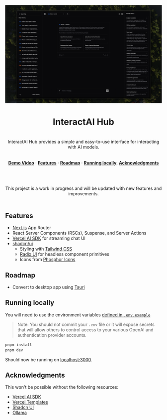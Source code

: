 <img width="1980" alt="Screenshot 2023-10-29 at 13 39 22" src="public/screen.png">

<h1 align="center">InteractAI Hub</h1>

<p align="center" style="padding: 20px 0;">
InteractAI Hub provides a simple and easy-to-use interface for interacting with AI models.
</p>

<p align="center">
  <a href="https://www.youtube.com/watch?v=d35tmCKP4ds&ab_channel=PaoloNessim"><strong>Demo Video</strong></a> ·
  <a href="#features"><strong>Features</strong></a> ·
  <a href="#authors"><strong>Roadmap</strong></a> ·
  <a href="#running-locally"><strong>Running locally</strong></a>.
  <a href="#acknowledgments"><strong>Acknowledgments</strong></a>
</p>
<br/>

<p align="center" style="padding: 20px 0;">
This project is a work in progress and will be updated with new features and improvements.
</p>

## Features

- [Next.js](https://nextjs.org) App Router
- React Server Components (RSCs), Suspense, and Server Actions
- [Vercel AI SDK](https://sdk.vercel.ai/docs) for streaming chat UI
- [shadcn/ui](https://ui.shadcn.com)
  - Styling with [Tailwind CSS](https://tailwindcss.com)
  - [Radix UI](https://radix-ui.com) for headless component primitives
  - Icons from [Phosphor Icons](https://phosphoricons.com)

## Roadmap

- Convert to desktop app using [Tauri](https://tauri.app/)

## Running locally

You will need to use the environment variables [defined in `.env.example`](.env.example)

> Note: You should not commit your `.env` file or it will expose secrets that will allow others to control access to your various OpenAI and authentication provider accounts.

```bash
pnpm install
pnpm dev
```

Should now be running on [localhost:3000](http://localhost:3000/).

## Acknowledgments

This won't be possible without the following resources:

- [Vercel AI SDK](https://sdk.vercel.ai/docs)
- [Vercel Templates](https://vercel.com/templates)
- [Shadcn UI](https://ui.shadcn.com)
- [Ollama](https://ollama.com)
